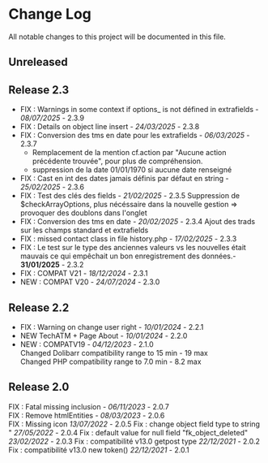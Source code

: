 # Change Log
All notable changes to this project will be documented in this file.

## Unreleased

## Release 2.3
- FIX : Warnings in some context if options_ is not défined in extrafields - *08/07/2025* - 2.3.9
- FIX : Details on object line insert - *24/03/2025* - 2.3.8
- FIX : Conversion des tms en date pour les extrafields - *06/03/2025* - 2.3.7
    + Remplacement de la mention cf.action par "Aucune action précédente trouvée", pour plus de compréhension.
    + suppression de la date 01/01/1970 si aucune date renseigné
- FIX : Cast en int des dates jamais définis par défaut en string  - *25/02/2025* - 2.3.6
- FIX : Test des clés des fields  - *21/02/2025* - 2.3.5
        Suppression de $checkArrayOptions, plus nécéssaire dans la nouvelle gestion => provoquer des doublons dans l'onglet 
- FIX : Conversion des tms en date - *20/02/2025* - 2.3.4
        Ajout des trads sur les champs standard et extrafields
- FIX : missed contact class in file history.php - *17/02/2025* - 2.3.3  
- FIX : Le test sur le type des anciennes valeurs vs les nouvelles était mauvais ce qui empêchait un bon enregistrement des données.- **31/01/2025** - 2.3.2
- FIX : COMPAT V21 - *18/12/2024* - 2.3.1
- NEW : COMPAT V20 - *24/07/2024* - 2.3.0

## Release 2.2
- FIX : Warning on change user right  - *10/01/2024* - 2.2.1
- NEW TechATM + Page About - *10/01/2024* - 2.2.0
- NEW : COMPATV19 - *04/12/2023* - 2.1.0  
    Changed Dolibarr compatibility range to 15 min - 19 max  
    Changed PHP compatibility range to 7.0 min - 8.2 max

## Release 2.0
FIX : Fatal missing inclusion - *06/11/2023* - 2.0.7  
FIX : Remove htmlEntities - *08/03/2023* - 2.0.6  
FIX : Missing icon *13/07/2022* - 2.0.5
Fix : change object field type to string  " *27/05/2022* - 2.0.4
Fix : default value for null field "fk_object_deleted" *23/02/2022* - 2.0.3
Fix : compatibilité v13.0  getpost type    *22/12/2021* - 2.0.2
Fix : compatibilité v13.0  new token()    *22/12/2021* - 2.0.1
